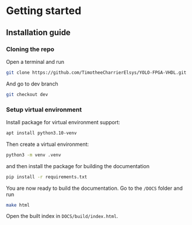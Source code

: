 # Getting started

## Installation guide

### Cloning the repo

Open a terminal and run

```bash
git clone https://github.com/TimotheeCharrierElsys/YOLO-FPGA-VHDL.git
```

And go to dev branch

```bash
git checkout dev
```

### Setup virtual environment
Install package for virtual environment support:

```bash
apt install python3.10-venv
```

Then create a virtual environment:


```bash
python3 -m venv .venv
```

and then install the package for building the documentation

```bash
pip install -r requirements.txt
```

You are now ready to build the documentation. Go to the ``/DOCS`` folder and run

```bash
make html
```

Open the built index in ``DOCS/build/index.html``.
